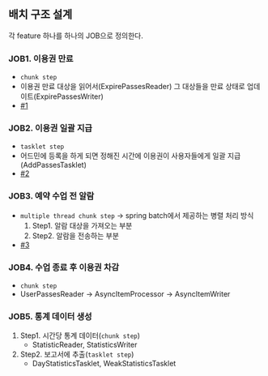 ## 배치 구조 설계
각 feature 하나를 하나의 JOB으로 정의한다.

### JOB1. 이용권 만료
* `chunk step`
* 이용권 만료 대상을 읽어서(ExpirePassesReader) 그 대상들을 만료 상태로 업데이트(ExpirePassesWriter)
* [#1](https://github.com/solpinetree/pass-batch/issues/1#issue-1825706673)

### JOB2. 이용권 일괄 지급
* `tasklet step`
* 어드민에 등록을 하게 되면 정해진 시간에 이용권이 사용자들에게 일괄 지급(AddPassesTasklet)
* [#2](https://github.com/solpinetree/pass-batch/issues/2)

### JOB3. 예약 수업 전 알람
* `multiple thread chunk step`
    -> spring batch에서 제공하는 병렬 처리 방식
   1. Step1. 알람 대상을 가져오는 부분
   2. Step2. 알람을 전송하는 부분
* [#3](https://github.com/solpinetree/pass-batch/issues/3)

###  JOB4. 수업 종료 후 이용권 차감
* `chunk step`
* UserPassesReader -> AsyncItemProcessor -> AsyncItemWriter
### JOB5. 통계 데이터 생성
1. Step1. 시간당 통계 데이터(`chunk step`)
	* StatisticReader, StatisticsWriter
2. Step2. 보고서에 추출(`tasklet step`)
	* DayStatisticsTasklet, WeakStatisticsTasklet
